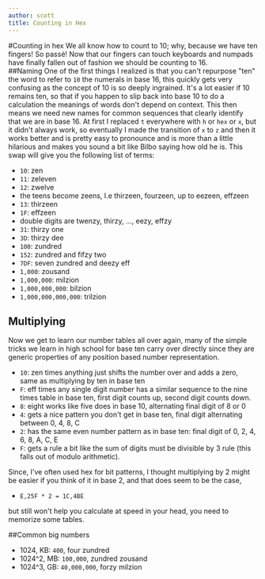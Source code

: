 ```yaml
---
author: scott
title: Counting in Hex
---
```


#Counting in hex
We all know how to count to 10; why, because we have ten fingers!  So passé!  Now that our fingers can touch keyboards and numpads have finally fallen out of fashion we should be counting to 16.  
##Naming
One of the first things I realized is that you can't repurpose "ten" the word to refer to `10` the numerals in base 16, this quickly gets very confusing as the concept of 10 is so deeply ingrained.  It's a lot easier if 10 remains ten, so that if you happen to slip back into base 10 to do a calculation the meanings of words don't depend on context.  This then means we need new names for common sequences that clearly identify that we are in base 16.  At first I replaced `t` everywhere with `h` or `hex` or `x`, but it didn't always work, so eventually I made the transition of `x` to `z` and then it works better and is pretty easy to pronounce and is more than a little hilarious and makes you sound a bit like Bilbo saying how old he is.  This swap will give you the following list of terms:

- `10`: zen
- `11`: zeleven
- `12`: zwelve
- the teens become zeens, I.e thirzeen, fourzeen,  up to eezeen, effzeen
 - `13`: thirzeen 
 - `1F`: effzeen
- double digits are twenzy, thirzy, ..., eezy, effzy
 - `31`: thirzy one
 - `3D`: thirzy dee
- `100`: zundred 
 - `152`: zundred and fifzy two
 - `7DF`: seven zundred and deezy eff
- `1,000`: zousand 
- `1,000,000`: milzion 
- `1,000,000,000`: bilzion 
- `1,000,000,000,000`: trilzion 

## Multiplying
Now we get to learn our number tables all over again, many of the simple tricks we learn in high school for base ten carry over directly since they are generic properties of any position based number representation.

- `10`: zen times anything just shifts the number over and adds a zero, same as multiplying by ten in base ten
- `F`: eff times any single digit number has a similar sequence to the nine times table in base ten, first digit counts up, second digit counts down.
- `8`: eight works like five does in base 10, alternating final digit of 8 or 0
- `4`: gets a nice pattern you don't get in base ten, final digit alternating between 0, 4, 8, C
- `2`: has the same even number pattern as in base ten: final digit of 0, 2, 4, 6, 8, A, C, E
- `F`: gets a rule a bit like the sum of digits must be divisible by 3 rule (this falls out of modulo arithmetic).

Since, I've often used hex for bit patterns, I thought multiplying by 2 might be easier if you think of it in base 2, and that does  seem to be the case,

- `E,25F * 2 = 1C,4BE`

but still won't help you calculate at speed in your head, you need to memorize some tables.

##Common big numbers

- 1024, KB: `400`, four zundred
- 1024^2, MB: `100,000`, zundred zousand
- 1024^3, GB: `40,000,000`, forzy milzion 
